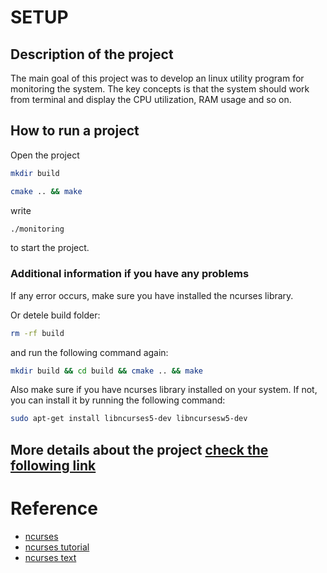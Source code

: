 # SETUP

## Description of the project
The main goal of this project was to develop an linux utility program for monitoring the system. The key concepts is that the system should work from terminal and display the CPU utilization, RAM usage and so on.

## How to run a project
Open the project
```bash
mkdir build
```
```bash
cmake .. && make
```
write
```bash
./monitoring
```
to start the project.

### Additional information if you have any problems

If any error occurs, make sure you have installed the ncurses library.

Or detele build folder:
```bash
rm -rf build
```
and run the following command again:
```bash
mkdir build && cd build && cmake .. && make
```

Also make sure if you have ncurses library installed on your system. If not, you can install it by running the following command:
```bash
sudo apt-get install libncurses5-dev libncursesw5-dev
```

## More details about the project [check the following link](top_monitor.md)

# Reference

- [ncurses](https://opensource.com/article/21/8/ncurses-linux)
- [ncurses tutorial](https://tldp.org/HOWTO/NCURSES-Programming-HOWTO/)
- [ncurses text](https://www.linuxjournal.com/content/programming-text-windows-ncurses)

